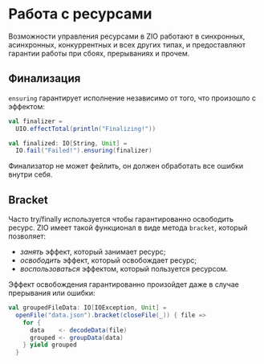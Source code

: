 # Работа с ресурсами

Возможности управления ресурсами в ZIO работают в синхронных, асинхронных, конкуррентных и всех других типах, и предоставляют гарантии работы при сбоях, прерываниях и прочем.

## Финализация

`ensuring` гарантирует исполнение независимо от того, что произошло с эффектом:

```scala
val finalizer = 
  UIO.effectTotal(println("Finalizing!"))

val finalized: IO[String, Unit] = 
  IO.fail("Failed!").ensuring(finalizer)
```

Финализатор не может фейлить, он должен обработать все ошибки внутри себя.

## Bracket

Часто try/finally используется чтобы гарантированно освободить ресурс. ZIO имеет такой функционал в виде метода `bracket`, который позволяет:

- *занять* эффект, который занимает ресурс; 
- *освободить* эффект, который освобождает ресурc;
- *воспользоваться* эффектом, который пользуется ресурсом.

Эффект освобождения гарантированно произойдет даже в случае прерывания или ошибки:

```scala
val groupedFileData: IO[IOException, Unit] = 
  openFile("data.json").bracket(closeFile(_)) { file =>
    for {
      data    <- decodeData(file)
      grouped <- groupData(data)
    } yield grouped
  }
```


